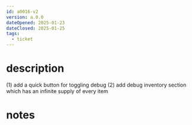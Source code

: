 ```yaml
---
id: a0016-v2
version: a.0.0
dateOpened: 2025-01-23
dateClosed: 2025-01-25
tags:
  - ticket
---
```

# description
(1) add a quick button for toggling debug
(2) add debug inventory section which has an infinite supply of every item
# notes

